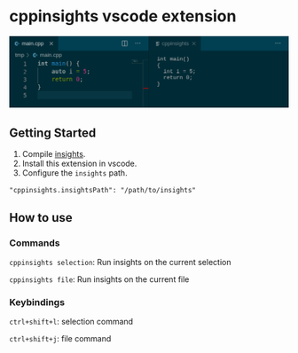 # cppinsights vscode extension

![cppinsights](/screenshots/cppinsights-file.png?raw=true "cppinsights")

## Getting Started

1. Compile [insights](https://github.com/andreasfertig/cppinsights).
2. Install this extension in vscode.
3. Configure the `insights` path.

```
"cppinsights.insightsPath": "/path/to/insights"
```

## How to use

### Commands

`cppinsights selection`: Run insights on the current selection

`cppinsights file`: Run insights on the current file

### Keybindings

`ctrl+shift+l`: selection command

`ctrl+shift+j`: file command